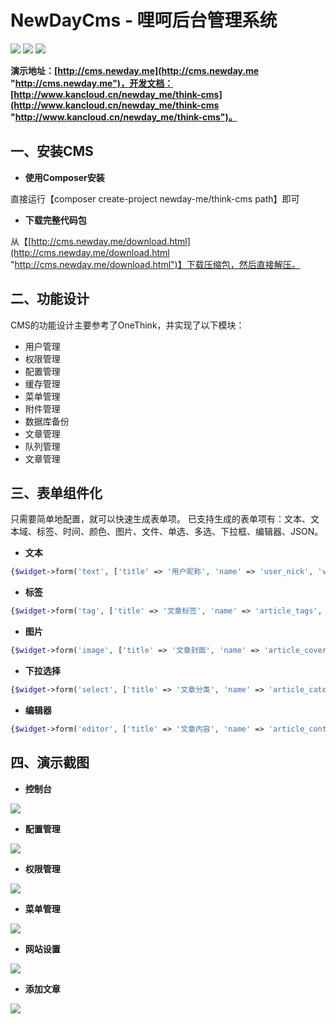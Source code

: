 # NewDayCms - 哩呵后台管理系统

![](https://img.shields.io/github/stars/newday-me/think-cms.svg) ![](https://img.shields.io/github/forks/newday-me/think-cms.svg) ![](https://img.shields.io/github/tag/newday-me/think-cms.svg)

**演示地址：[http://cms.newday.me](http://cms.newday.me "http://cms.newday.me")，开发文档：[http://www.kancloud.cn/newday_me/think-cms](http://www.kancloud.cn/newday_me/think-cms "http://www.kancloud.cn/newday_me/think-cms")。**

## 一、安装CMS

* **使用Composer安装**

直接运行【composer create-project newday-me/think-cms path】即可

*  **下载完整代码包**

从【[http://cms.newday.me/download.html](http://cms.newday.me/download.html "http://cms.newday.me/download.html")】下载压缩包，然后直接解压。

## 二、功能设计

CMS的功能设计主要参考了OneThink，并实现了以下模块：

* 用户管理
* 权限管理
* 配置管理
* 缓存管理
* 菜单管理
* 附件管理
* 数据库备份
* 文章管理
* 队列管理
* 文章管理

## 三、表单组件化

只需要简单地配置，就可以快速生成表单项。
已支持生成的表单项有：文本、文本域、标签、时间、颜色、图片、文件、单选、多选、下拉框、编辑器、JSON。

* **文本**

```php
{$widget->form('text', ['title' => '用户昵称', 'name' => 'user_nick', 'value' => ''])}
```

* **标签**

```php
{$widget->form('tag', ['title' => '文章标签', 'name' => 'article_tags', 'value' => ''])}
```

* **图片**

```php
{$widget->form('image', ['title' => '文章封面', 'name' => 'article_cover', 'value' => ''])}
```

* **下拉选择**

```php
{$widget->form('select', ['title' => '文章分类', 'name' => 'article_cate', 'list' => $cate_list])}
```

* **编辑器**

```php
{$widget->form('editor', ['title' => '文章内容', 'name' => 'article_content', 'value' => ''])}
```

## 四、演示截图

* **控制台**

![](https://raw.githubusercontent.com/newday-me/think-cms/master/public/image/index.png)

* **配置管理**

![](https://raw.githubusercontent.com/newday-me/think-cms/master/public/image/config.png)

* **权限管理**

![](https://raw.githubusercontent.com/newday-me/think-cms/master/public/image/auth.png)

* **菜单管理**

![](https://raw.githubusercontent.com/newday-me/think-cms/master/public/image/menu.png)

* **网站设置**

![](https://raw.githubusercontent.com/newday-me/think-cms/master/public/image/setting.png)

* **添加文章**

![](https://raw.githubusercontent.com/newday-me/think-cms/master/public/image/article.png)